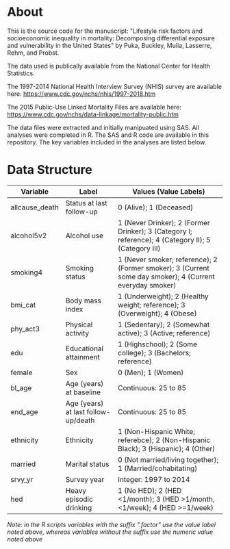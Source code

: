 # About

This is the source code for the manuscript: "Lifestyle risk factors  and socioeconomic inequality in mortality: Decomposing differential exposure and vulnerability in the United States" by  Puka, Buckley, Mulia, Lasserre, Rehm, and Probst. 

The data used is publically available from the National Center for Health Statistics.

The 1997-2014 National Health Interview Survey (NHIS) survey are available here: https://www.cdc.gov/nchs/nhis/1997-2018.htm

The 2015 Public-Use Linked Mortality Files are available here: https://www.cdc.gov/nchs/data-linkage/mortality-public.htm

The data files were extracted and initially manipuated using SAS. All analyses were completed in R. The SAS and R code are available in this repository. The key variables included in the analyses are listed below.

# Data Structure

| Variable           	| Label                                 	| Values (Value Labels)                                                                                   	|
|-------------------	|---------------------------------------	|----------------------------------------------------------------------------------------------------------	|
| allcause_death    	| Status at last follow-up              	| 0 (Alive); 1 (Deceased)                                                                                   |
| alcohol5v2        	| Alcohol use                           	| 1 (Never Drinker); 2 (Former Drinker); 3 (Category I; reference); 4 (Category II); 5 (Category III)      	|
| smoking4           	| Smoking status                        	| 1 (Never smoker; reference); 2 (Former smoker); 3 (Current some day smoker); 4 (Current everyday smoker) 	|
| bmi_cat           	| Body mass index                       	| 1 (Underweight); 2 (Healthy weight; reference); 3 (Overweight); 4 (Obese)                                	|
| phy_act3          	| Physical activity                     	| 1 (Sedentary); 2 (Somewhat active); 3 (Active; reference)                                                	|
| edu            	    | Educational attainment                	| 1 (Highschool); 2 (Some college); 3 (Bachelors; reference)                                               	|
| female            	| Sex                                   	| 0 (Men); 1 (Women)                                                                                       	|
| bl_age         	    | Age (years) at baseline 	              | Continuous: 25 to 85                                                                                     	|
| end_age        	    | Age (years) at last follow-up/death   	| Continuous: 25 to 85                                                                                     	|
| ethnicity      	    | Ethnicity                             	| 1 (Non-Hispanic White; referebce); 2 (Non-Hispanic Black); 3 (Hispanic); 4 (Other)                       	|
| married        	    | Marital status                        	| 0 (Not married/living together); 1 (Married/cohabitating)                                                	|
| srvy_yr        	    | Survey year                           	| Integer: 1997 to 2014                                                                                    	|
| hed            	    | Heavy episodic drinking               	| 1 (No HED); 2 (HED <1/month); 3 (HED >1/month, <1/week); 4 (HED >=1/week)                                	|

*Note: in the R scripts variables with the suffix ".factor" use the value label noted above, whereas variables without the suffix use the numeric value noted above*

